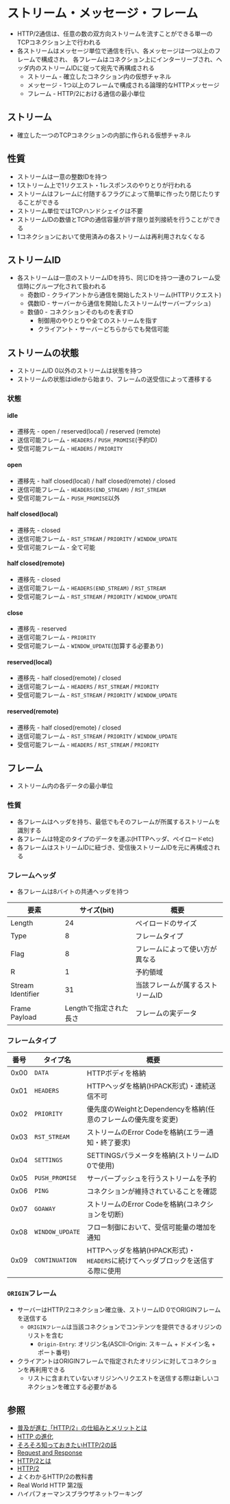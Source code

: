 # ストリーム・メッセージ・フレーム
- HTTP/2通信は、任意の数の双方向ストリームを流すことができる単一のTCPコネクション上で行われる
- 各ストリームはメッセージ単位で通信を行い、各メッセージは一つ以上のフレームで構成され、
  各フレームはコネクション上にインターリーブされ、ヘッダ内のストリームIDに従って宛先で再構成される
  - ストリーム - 確立したコネクション内の仮想チャネル
  - メッセージ - 1つ以上のフレームで構成される論理的なHTTPメッセージ
  - フレーム - HTTP/2における通信の最小単位

## ストリーム
- 確立した一つのTCPコネクションの内部に作られる仮想チャネル

## 性質
- ストリームは一意の整数IDを持つ
- 1ストリーム上で1リクエスト・1レスポンスのやりとりが行われる
- ストリームはフレームに付随するフラグによって簡単に作ったり閉じたりすることができる
- ストリーム単位ではTCPハンドシェイクは不要
- ストリームIDの数値とTCPの通信容量が許す限り並列接続を行うことができる
- 1コネクションにおいて使用済みの各ストリームは再利用されなくなる

## ストリームID
- 各ストリームは一意のストリームIDを持ち、同じIDを持つ一連のフレーム受信時にグループ化されて扱われる
  - 奇数ID - クライアントから通信を開始したストリーム(HTTPリクエスト)
  - 偶数ID - サーバーから通信を開始したストリーム(サーバープッシュ)
  - 数値0 - コネクションそのものを表すID
    - 制御用のやりとりや全てのストリームを指す
    - クライアント・サーバーどちらからでも発信可能

## ストリームの状態
- ストリームID 0以外のストリームは状態を持つ
- ストリームの状態はidleから始まり、フレームの送受信によって遷移する

### 状態
#### idle
- 遷移先 - open / reserved(local) / reserved (remote)
- 送信可能フレーム - `HEADERS` / `PUSH_PROMISE`(予約ID)
- 受信可能フレーム - `HEADERS` / `PRIORITY`

#### open
- 遷移先 - half closed(local) / half closed(remote) / closed
- 送信可能フレーム - `HEADERS(END_STREAM)` / `RST_STREAM`
- 受信可能フレーム - `PUSH_PROMISE`以外

#### half closed(local)
- 遷移先 - closed
- 送信可能フレーム - `RST_STREAM` / `PRIORITY` / `WINDOW_UPDATE`
- 受信可能フレーム - 全て可能

#### half closed(remote)
- 遷移先 - closed
- 送信可能フレーム - `HEADERS(END_STREAM)` / `RST_STREAM`
- 受信可能フレーム - `RST_STREAM` / `PRIORITY` / `WINDOW_UPDATE`

#### close
- 遷移先 - reserved
- 送信可能フレーム - `PRIORITY`
- 受信可能フレーム - `WINDOW_UPDATE`(加算する必要あり)

#### reserved(local)
- 遷移先 - half closed(remote) / closed
- 送信可能フレーム - `HEADERS` / `RST_STREAM` / `PRIORITY`
- 受信可能フレーム - `RST_STREAM` / `PRIORITY` / `WINDOW_UPDATE`

#### reserved(remote)
- 遷移先 - half closed(remote) / closed
- 送信可能フレーム - `RST_STREAM` / `PRIORITY` / `WINDOW_UPDATE`
- 受信可能フレーム - `HEADERS` / `RST_STREAM` / `PRIORITY`

## フレーム
- ストリーム内の各データの最小単位

### 性質
- 各フレームはヘッダを持ち、最低でもそのフレームが所属するストリームを識別する
- 各フレームは特定のタイプのデータを運ぶ(HTTPヘッダ、ペイロードetc)
- 各フレームはストリームIDに紐づき、受信後ストリームIDを元に再構成される

### フレームヘッダ
- 各フレームは8バイトの共通ヘッダを持つ

| 要素              | サイズ(bit)            | 概要                             |
| -                 | -                      | -                                |
| Length            | 24                     | ペイロードのサイズ               |
| Type              | 8                      | フレームタイプ                   |
| Flag              | 8                      | フレームによって使い方が異なる   |
| R                 | 1                      | 予約領域                         |
| Stream Identifier | 31                     | 当該フレームが属するストリームID |
| Frame Payload     | Lengthで指定された長さ | フレームの実データ               |

### フレームタイプ

| 番号 | タイプ名        | 概要                                                                           |
| -    | -               | -                                                                              |
| 0x00 | `DATA`          | HTTPボディを格納                                                               |
| 0x01 | `HEADERS`       | HTTPヘッダを格納(HPACK形式)・連続送信不可                                      |
| 0x02 | `PRIORITY`      | 優先度のWeightとDependencyを格納(任意のフレームの優先度を変更)                 |
| 0x03 | `RST_STREAM`    | ストリームのError Codeを格納(エラー通知・終了要求)                             |
| 0x04 | `SETTINGS`      | SETTINGSパラメータを格納(ストリームID 0で使用)                                 |
| 0x05 | `PUSH_PROMISE`  | サーバープッシュを行うストリームを予約                                         |
| 0x06 | `PING`          | コネクションが維持されていることを確認                                         |
| 0x07 | `GOAWAY`        | ストリームのError Codeを格納(コネクションを切断)                               |
| 0x08 | `WINDOW_UPDATE` | フロー制御において、受信可能量の増加を通知                                     |
| 0x09 | `CONTINUATION`  | HTTPヘッダを格納(HPACK形式)・`HEADERS`に続けてヘッダブロックを送信する際に使用 |

### `ORIGIN`フレーム
- サーバーはHTTP/2コネクション確立後、ストリームID 0でORIGINフレームを送信する
  - `ORIGINフレーム`は当該コネクションでコンテンツを提供できるオリジンのリストを含む
    - `Origin-Entry`: オリジン名(ASCII-Origin: スキーム + ドメイン名 + ポート番号)
- クライアントはORIGINフレームで指定されたオリジンに対してコネクションを再利用できる
  - リストに含まれていないオリジンへリクエストを送信する際は新しいコネクションを確立する必要がある

## 参照
- [普及が進む「HTTP/2」の仕組みとメリットとは](https://knowledge.sakura.ad.jp/7734/)
- [HTTP の進化](https://developer.mozilla.org/ja/docs/Web/HTTP/Basics_of_HTTP/Evolution_of_HTTP)
- [そろそろ知っておきたいHTTP/2の話](https://qiita.com/mogamin3/items/7698ee3336c70a482843)
- [Request and Response](https://youtu.be/0cmXVXMdbs8)
- [HTTP/2とは](https://www.nic.ad.jp/ja/newsletter/No68/0800.html)
- [HTTP/2](https://hpbn.co/http2/#binary-framing-layer)
- よくわかるHTTP/2の教科書
- Real World HTTP 第2版
- ハイパフォーマンスブラウザネットワーキング
